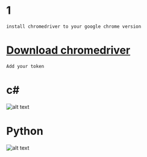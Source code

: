 # 1

``` 
install chromedriver to your google chrome version 
```
# [Download chromedriver](https://chromedriver.chromium.org/)

``` 
Add your token
```

# c#
![alt text](https://media.discordapp.net/attachments/823266453595226125/823334717792976966/unknown.png) 

# Python

![alt text](https://media.discordapp.net/attachments/823266453595226125/823335088665264178/unknown.png) 
